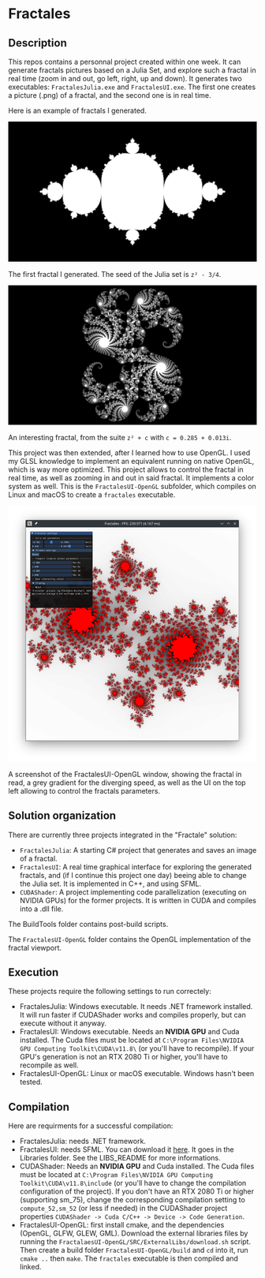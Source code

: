 # Fractales

## Description

This repos contains a personnal project created within one week. 
It can generate fractals pictures based on a Julia Set, and explore such a fractal in real time (zoom in and out, go left, right, up and down).
It generates two executables: `FractalesJulia.exe` and `FractalesUI.exe`. The first one creates a picture (.png) of a fractal, and the second one is in real time.

Here is an example of fractals I generated.

![ma_super_fractale!.png](ma_super_fractale!.png)

The first fractal I generated. The seed of the Julia set is `z² - 3/4`.

![ma_super_fractale!_0.285+0.013i.png](ma_super_fractale!_0.285+0.013i.png)

An interesting fractal, from the suite `z² + c` with `c = 0.285 + 0.013i`.

This project was then extended, after I learned how to use OpenGL. I used my GLSL knowledge to implement an equivalent running on native OpenGL, which is way more optimized. This project allows to control the fractal in real time, as well as zooming in and out in said fractal. It implements a color system as well. This is the `FractalesUI-OpenGL` subfolder, which compiles on Linux and macOS to create a `fractales` executable.

![gl_ui.png](gl_ui.png)

A screenshot of the FractalesUI-OpenGL window, showing the fractal in read, a grey gradient for the diverging speed, as well as the UI on the top left allowing to control the fractals parameters.

## Solution organization

There are currently three projects integrated in the "Fractale" solution:
- `FractalesJulia`: A starting C# project that generates and saves an image of a fractal.
- `FractalesUI`: A real time graphical interface for exploring the generated fractals, and (if I continue this project one day) beeing able to change the Julia set. It is implemented in C++, and using SFML.
- `CUDAShader`: A project implementing code parallelization (executing on NVIDIA GPUs) for the former projects. It is written in CUDA and compiles into a .dll file.

The BuildTools folder contains post-build scripts.

The `FractalesUI-OpenGL` folder contains the OpenGL implementation of the fractal viewport.

## Execution

These projects require the following settings to run correctely:

- FractalesJulia: Windows executable. It needs .NET framework installed. It will run faster if CUDAShader works and compiles properly, but can execute without it anyway.
- FractalesUI: Windows executable. Needs an **NVIDIA GPU** and Cuda installed. The Cuda files must be located at `C:\Program Files\NVIDIA GPU Computing Toolkit\CUDA\v11.8\` (or you'll have to recompile). If your GPU's generation is not an RTX 2080 Ti or higher, you'll have to recompile as well.
- FractalesUI-OpenGL: Linux or macOS executable. Windows hasn't been tested.

## Compilation

Here are requirments for a successful compilation:

- FractalesJulia: needs .NET framework.
- FractalesUI: needs SFML. You can download it [here](https://www.sfml-dev.org/download.php). It goes in the Libraries folder. See the LIBS_README for more informations.
- CUDAShader: Needs an **NVIDIA GPU** and Cuda installed. The Cuda files must be located at `C:\Program Files\NVIDIA GPU Computing Toolkit\CUDA\v11.8\include` (or you'll have to change the compilation configuration of the project). If you don't have an RTX 2080 Ti or higher (supporting sm_75), change the corresponding compilation setting to `compute_52,sm_52` (or less if needed) in the CUDAShader project properties `CUDAShader -> Cuda C/C++ -> Device -> Code Generation`.
- FractalesUI-OpenGL: first install cmake, and the dependencies (OpenGL, GLFW, GLEW, GML). Download the external libraries files by running the `FractalaesUI-OpenGL/SRC/ExternalLibs/download.sh` script. Then create a build folder `FractalesUI-OpenGL/build` and `cd` into it, run `cmake ..` then `make`. The `fractales` executable is then compiled and linked.
